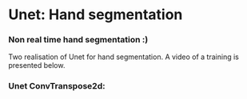# Unet: Hand segmentation
### Non real time hand segmentation :)

Two realisation of Unet for hand segmentation.
A video of a training is presented below.

### Unet ConvTranspose2d:

![]()

